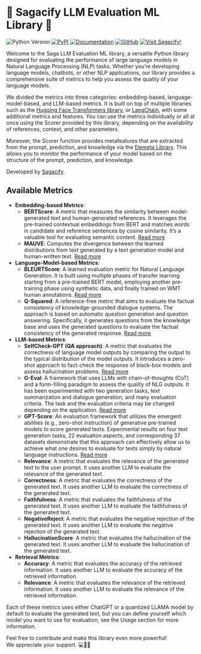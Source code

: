 <!-- saga-llm-evaluation documentation master file, created by
sphinx-quickstart on Mon Sep 23 10:45:20 2024.
You can adapt this file completely to your liking, but it should at least
contain the root `toctree` directive. -->

# 🔮 Sagacify LLM Evaluation ML Library 🔮

![Python Version](https://img.shields.io/pypi/pyversions/saga-llm-evaluation?logo=python&logoColor=white) [![PyPI](https://img.shields.io/pypi/v/saga-llm-evaluation?logo=pypi&logoColor=white)](https://pypi.org/project/saga-llm-evaluation/) [![Documentation](https://img.shields.io/badge/Documentation-View-purple?logo=readthedocs&logoColor=white)](https://sagacify.github.io/saga-llm-evaluation/index.html#) [![GitHub](https://img.shields.io/badge/GitHub-View-pink?logo=github&logoColor=white)](https://github.com/Sagacify/saga-llm-evaluation?tab=readme-ov-file) [![Visit Sagacify!](https://img.shields.io/badge/Visit%20Sagacify!-green)](https://www.sagacify.com/)

Welcome to the Saga LLM Evaluation ML library, a versatile Python library designed for evaluating the performance of large language models in
Natural Language Processing (NLP) tasks. Whether you’re developing language models, chatbots, or other NLP applications,
our library provides a comprehensive suite of metrics to help you assess the quality of your language models.

We divided the metrics into three categories: embedding-based, language-model-based, and LLM-based metrics.
It is built on top of multiple libraries such as the [Hugging Face Transformers library](https://github.com/huggingface/transformers), or [LangChain](https://www.langchain.com/), with some additional metrics and features.
You can use the metrics individually or all at once using the Scorer provided by this library, depending on the availability of references,
context, and other parameters.

Moreover, the Scorer function provides metafeatures that are extracted from the prompt, prediction, and knowledge via the [Elemeta Library](https://docs.elemeta.ai/index.html).
This allows you to monitor the performance of your model based on the structure of the prompt, prediction, and knowledge.

Developed by [Sagacify](https://www.sagacify.com/).

## Available Metrics

- **Embedding-based Metrics**:
  - **BERTScore**: A metric that measures the similarity between model-generated text and human-generated references. It leverages the pre-trained contextual embeddings from BERT and matches words in candidate and reference sentences by cosine similarity. It’s a valuable tool for evaluating semantic content. [Read more](https://arxiv.org/pdf/1904.09675)
  - **MAUVE**: Computes the divergence between the learned distributions from text generated by a text generation model and human-written text. [Read more](https://arxiv.org/pdf/2102.01454)
- **Language-Model-based Metrics**:
  - **BLEURTScore**: A learned evaluation metric for Natural Language Generation. It is built using multiple phases of transfer learning starting from a pre-trained BERT model, employing another pre-training phase using synthetic data, and finally trained on WMT human annotations. [Read more](https://aclanthology.org/2020.acl-main.704.pdf)
  - **Q-Squared**: A reference-free metric that aims to evaluate the factual consistency of knowledge-grounded dialogue systems. The approach is based on automatic question generation and question answering. Specifically, it generates questions from the knowledge base and uses the generated questions to evaluate the factual consistency of the generated response. [Read more](https://arxiv.org/pdf/2104.08202)
- **LLM-based Metrics**:
  - **SelfCheck-GPT (QA approach)**: A metric that evaluates the correctness of language model outputs by comparing the output to the typical distribution of the model outputs. It introduces a zero-shot approach to fact-check the response of black-box models and assess hallucination problems. [Read more](https://arxiv.org/pdf/2303.08896)
  - **G-Eval**: A framework that uses LLMs with chain-of-thoughts (CoT) and a form-filling paradigm to assess the quality of NLG outputs. It has been experimented with two generation tasks, text summarization and dialogue generation, and many evaluation criteria. The task and the evaluation criteria may be changed depending on the application. [Read more](https://arxiv.org/pdf/2303.16634)
  - **GPT-Score**: An evaluation framework that utilizes the emergent abilities (e.g., zero-shot instruction) of generative pre-trained models to score generated texts. Experimental results on four text generation tasks, 22 evaluation aspects, and corresponding 37 datasets demonstrate that this approach can effectively allow us to achieve what one desires to evaluate for texts simply by natural language instructions. [Read more](https://arxiv.org/pdf/2302.04166)
  - **Relevance**: A metric that evaluates the relevance of the generated text to the user prompt. It uses another LLM to evaluate the relevance of the generated text.
  - **Correctness**: A metric that evaluates the correctness of the generated text. It uses another LLM to evaluate the correctness of the generated text.
  - **Faithfulness**: A metric that evaluates the faithfulness of the generated text. It uses another LLM to evaluate the faithfulness of the generated text.
  - **NegativeReject**: A metric that evaluates the negative rejection of the generated text. It uses another LLM to evaluate the negative rejection of the generated text.
  - **HallucinationScore**: A metric that evaluates the hallucination of the generated text. It uses another LLM to evaluate the hallucination of the generated text.
- **Retrieval Metrics**:
  - **Accuracy**: A metric that evaluates the accuracy of the retrieved information. It uses another LLM to evaluate the accuracy of the retrieved information.
  - **Relevance**: A metric that evaluates the relevance of the retrieved information. It uses another LLM to evaluate the relevance of the retrieved information.

Each of these metrics uses either ChatGPT or a quantized LLAMA model by default to evaluate the generated text, but you can define yourself which model you want to use for evaluation, see the Usage section for more information.

Feel free to contribute and make this library even more powerful! <br>
We appreciate your support. 💻💪🏻
